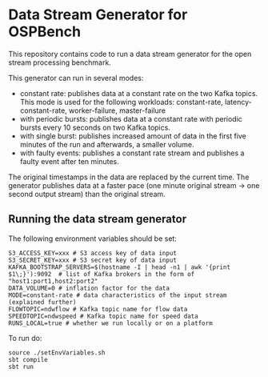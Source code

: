 # Data Stream Generator for OSPBench

This repository contains code to run a data stream generator for the open stream processing benchmark.

This generator can run in several modes:
- constant rate: publishes data at a constant rate on the two Kafka topics. This mode is used for the following workloads: constant-rate, latency-constant-rate, worker-failure, master-failure
- with periodic bursts: publishes data at a constant rate with periodic bursts every 10 seconds on two Kafka topics.
- with single burst: publishes increased amount of data in the first five minutes of the run and afterwards, a smaller volume.
- with faulty events: publishes a constant rate stream and publishes a faulty event after ten minutes.

The original timestamps in the data are replaced by the current time. The generator publishes data at a faster pace (one minute original stream -> one second output stream) than the original stream.

## Running the data stream generator

The following environment variables should be set:

    S3_ACCESS_KEY=xxx # S3 access key of data input
    S3_SECRET_KEY=xxx # S3 secret key of data input
    KAFKA_BOOTSTRAP_SERVERS=$(hostname -I | head -n1 | awk '{print $1\;}'):9092  # list of Kafka brokers in the form of "host1:port1,host2:port2"
    DATA_VOLUME=0 # inflation factor for the data
    MODE=constant-rate # data characteristics of the input stream (explained further)
    FLOWTOPIC=ndwflow # Kafka topic name for flow data
    SPEEDTOPIC=ndwspeed # Kafka topic name for speed data
    RUNS_LOCAL=true # whether we run locally or on a platform

To run do:

    source ./setEnvVariables.sh
    sbt compile
    sbt run